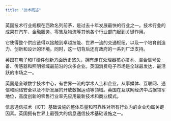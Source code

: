 ```yaml
---
title: "技术概述"
---
```


英国技术行业规模在西欧名列前茅，是过去十年发展最快的行业之一。技术行业的成果在汽车、金融服务、零售及物流等其他各个行业部门起到关键作用。

它使得整个供应链得以接触到卓越技能、世界一流的交通枢纽，以及一个培育创造力、创新和设计的环境。同时，这一切背后还有政府的一系列广泛支持。

英国在电子和IT硬件创新方面历史悠久，拥有走在处理器核心技术、混合信号设备、传感器和照明领域最前沿的众多企业。英国消费电子市场是全球最发达、最活跃的市场之一。 

英国是全球数字技术中心，有世界一流的学术人士和企业，从事媒体、互联网、通信和网络安全以及不断发展的开放数据运动等领域。英国在互联网经济中占据领军地位，高度创新的零售行业率先应用最新技术和商业模式。

信息通信技术（ICT）基础设施的整体质量和可靠性对所有行业内的企业均属关键因素。英国拥有世界上最强大的信息通信技术基础设施之一。

